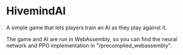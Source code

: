# HivemindAI
A simple game that lets players train an AI as they play against it.

The game and AI are run in WebAssembly, so you can find the neural network and PPO implementation in "/precompiled_webassembly".
